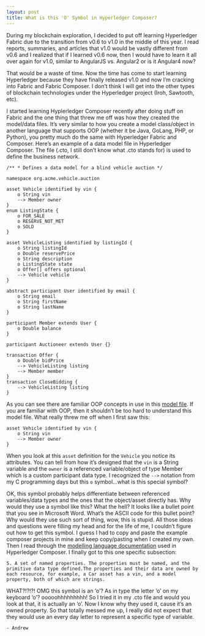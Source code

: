 ```yaml
---
layout: post
title: What is this 'O' Symbol in Hyperledger Composer?
---
```


During my blockchain exploration, I decided to put off learning Hyperledger Fabric due to the transition from v0.6 to v1.0 in the middle of this year. I read reports, summaries, and articles that v1.0 would be vastly different from v0.6 and I realized that if I learned v0.6 now, then I would have to learn it all over again for v1.0, similar to AngularJS vs. Angular2 or is it Angular4 now? 

That would be a waste of time. Now the time has come to start learning Hyperledger because they have finally released v1.0 and now I’m cracking into Fabric and Fabric Composer. I don’t think I will get into the other types of blockchain technologies under the Hyperledger project (Iroh, Sawtooth, etc).

I started learning Hyplerledger Composer recently after doing stuff on Fabric and the one thing that threw me off was how they created the model/data files. It’s very similar to how you create a model class/object in another language that supports OOP (whether it be Java, GoLang, PHP, or Python), you pretty much do the same with Hyperledger Fabric and Composer.
Here’s an example of a data model file in Hyperledger Composer. The file (.cto, I still don’t know what .cto stands for) is used to define the business network.

```
/** * Defines a data model for a blind vehicle auction */

namespace org.acme.vehicle.auction 

asset Vehicle identified by vin {  
    o String vin  
    --> Member owner
} 
enum ListingState {  
    o FOR_SALE  
    o RESERVE_NOT_MET  
    o SOLD
}

asset VehicleListing identified by listingId {  
    o String listingId  
    o Double reservePrice  
    o String description  
    o ListingState state  
    o Offer[] offers optional  
    --> Vehicle vehicle
} 

abstract participant User identified by email {  
    o String email  
    o String firstName  
    o String lastName
} 

participant Member extends User {  
    o Double balance
} 

participant Auctioneer extends User {} 

transaction Offer {  
    o Double bidPrice  
    --> VehicleListing listing  
    --> Member member
} 
transaction CloseBidding {  
    --> VehicleListing listing
}
```


As you can see there are familiar OOP concepts in use in this [model file](https://github.com/hyperledger/composer-sample-networks/blob/master/packages/carauction-network/models/auction.cto "Hyperledger Composer Car Auction Network Example"). If you are familiar with OOP, then it shouldn’t be too hard to understand this model file. What really threw me off when I first saw this:

```
asset Vehicle identified by vin {  
    o String vin  
    --> Member owner
}
```

When you look at this `asset` definition for the `Vehicle` you notice its attributes. You can tell from how it’s designed that the `vin` is a String variable and the `owner` is a referenced variable/object of type Member which is a custom participant data type. I recognized the `-->` notation from my C programming days but this `o` symbol…what is this special symbol?


OK, this symbol probably helps differentiate between referenced variables/data types and the ones that the object/asset directly has. Why would they use a symbol like this? What the hell? It looks like a bullet point that you see in Microsoft Word. What’s the ASCII code for this bullet point? Why would they use such sort of thing, wow, this is stupid. All those ideas and questions were filling my head and for the life of me, I couldn’t figure out how to get this symbol. I guess I had to copy and paste the example composer projects in mine and keep copy/pasting when I created my own.
Then I read through the [modelling language documentation](https://hyperledger.github.io/composer/reference/cto_language.html) used in Hyperledger Composer. I finally got to this one specific subsection:


```
5. A set of named properties. The properties must be named, and the primitive data type defined.The properties and their data are owned by each resource, for example, a Car asset has a vin, and a model property, both of which are strings.
```

WHAT?!?!?! OMG this symbol is an ‘o’? As in type the letter ‘o’ on my keyboard ‘o’? ooooohhhhhhhhh! So I tried it in my .cto file and would you look at that, it is actually an ‘o’. Now I know why they used it, cause it’s an owned property. So that totally messed me up, I really did not expect that they would use an every day letter to represent a specific type of variable.


    - Andrew